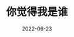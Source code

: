 ---
title: "你觉得我是谁"
date: "2022-06-23"
price: "40.00"
theaters: ["中国电影资料馆艺术影院"]
remark: ['学术放映', '2019']
---